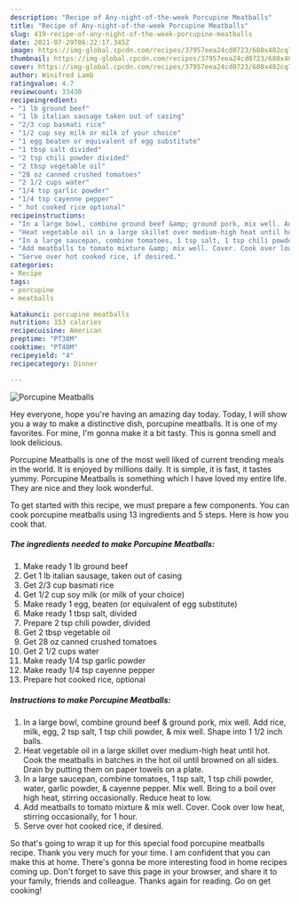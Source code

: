 ```yaml
---
description: "Recipe of Any-night-of-the-week Porcupine Meatballs"
title: "Recipe of Any-night-of-the-week Porcupine Meatballs"
slug: 419-recipe-of-any-night-of-the-week-porcupine-meatballs
date: 2021-07-29T06:22:17.345Z
image: https://img-global.cpcdn.com/recipes/37957eea24cd0723/680x482cq70/porcupine-meatballs-recipe-main-photo.jpg
thumbnail: https://img-global.cpcdn.com/recipes/37957eea24cd0723/680x482cq70/porcupine-meatballs-recipe-main-photo.jpg
cover: https://img-global.cpcdn.com/recipes/37957eea24cd0723/680x482cq70/porcupine-meatballs-recipe-main-photo.jpg
author: Winifred Lamb
ratingvalue: 4.7
reviewcount: 33430
recipeingredient:
- "1 lb ground beef"
- "1 lb italian sausage taken out of casing"
- "2/3 cup basmati rice"
- "1/2 cup soy milk or milk of your choice"
- "1 egg beaten or equivalent of egg substitute"
- "1 tbsp salt divided"
- "2 tsp chili powder divided"
- "2 tbsp vegetable oil"
- "28 oz canned crushed tomatoes"
- "2 1/2 cups water"
- "1/4 tsp garlic powder"
- "1/4 tsp cayenne pepper"
- " hot cooked rice optional"
recipeinstructions:
- "In a large bowl, combine ground beef &amp; ground pork, mix well. Add rice, milk, egg, 2 tsp salt, 1 tsp chili powder, &amp; mix well. Shape into 1 1/2 inch balls."
- "Heat vegetable oil in a large skillet over medium-high heat until hot. Cook the meatballs in batches in the hot oil until browned on all sides. Drain by putting them on paper towels on a plate."
- "In a large saucepan, combine tomatoes, 1 tsp salt, 1 tsp chili powder, water, garlic powder, &amp; cayenne pepper. Mix well. Bring to a boil over high heat, stirring occasionally. Reduce heat to low."
- "Add meatballs to tomato mixture &amp; mix well. Cover. Cook over low heat, stirring occasionally, for 1 hour."
- "Serve over hot cooked rice, if desired."
categories:
- Recipe
tags:
- porcupine
- meatballs

katakunci: porcupine meatballs 
nutrition: 153 calories
recipecuisine: American
preptime: "PT38M"
cooktime: "PT40M"
recipeyield: "4"
recipecategory: Dinner

---
```



![Porcupine Meatballs](https://img-global.cpcdn.com/recipes/37957eea24cd0723/680x482cq70/porcupine-meatballs-recipe-main-photo.jpg)

Hey everyone, hope you're having an amazing day today. Today, I will show you a way to make a distinctive dish, porcupine meatballs. It is one of my favorites. For mine, I'm gonna make it a bit tasty. This is gonna smell and look delicious.



Porcupine Meatballs is one of the most well liked of current trending meals in the world. It is enjoyed by millions daily. It is simple, it is fast, it tastes yummy. Porcupine Meatballs is something which I have loved my entire life. They are nice and they look wonderful.


To get started with this recipe, we must prepare a few components. You can cook porcupine meatballs using 13 ingredients and 5 steps. Here is how you cook that.

<!--inarticleads1-->

##### The ingredients needed to make Porcupine Meatballs:

1. Make ready 1 lb ground beef
1. Get 1 lb italian sausage, taken out of casing
1. Get 2/3 cup basmati rice
1. Get 1/2 cup soy milk (or milk of your choice)
1. Make ready 1 egg, beaten (or equivalent of egg substitute)
1. Make ready 1 tbsp salt, divided
1. Prepare 2 tsp chili powder, divided
1. Get 2 tbsp vegetable oil
1. Get 28 oz canned crushed tomatoes
1. Get 2 1/2 cups water
1. Make ready 1/4 tsp garlic powder
1. Make ready 1/4 tsp cayenne pepper
1. Prepare  hot cooked rice, optional




<!--inarticleads2-->

##### Instructions to make Porcupine Meatballs:

1. In a large bowl, combine ground beef &amp; ground pork, mix well. Add rice, milk, egg, 2 tsp salt, 1 tsp chili powder, &amp; mix well. Shape into 1 1/2 inch balls.
1. Heat vegetable oil in a large skillet over medium-high heat until hot. Cook the meatballs in batches in the hot oil until browned on all sides. Drain by putting them on paper towels on a plate.
1. In a large saucepan, combine tomatoes, 1 tsp salt, 1 tsp chili powder, water, garlic powder, &amp; cayenne pepper. Mix well. Bring to a boil over high heat, stirring occasionally. Reduce heat to low.
1. Add meatballs to tomato mixture &amp; mix well. Cover. Cook over low heat, stirring occasionally, for 1 hour.
1. Serve over hot cooked rice, if desired.




So that's going to wrap it up for this special food porcupine meatballs recipe. Thank you very much for your time. I am confident that you can make this at home. There's gonna be more interesting food in home recipes coming up. Don't forget to save this page in your browser, and share it to your family, friends and colleague. Thanks again for reading. Go on get cooking!
